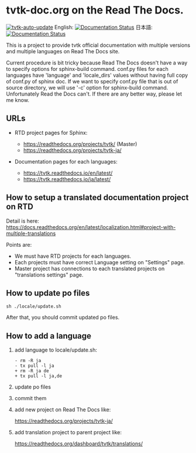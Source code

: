 # tvtk-doc.org on the Read The Docs.

[![tvtk-auto-update](https://github.com/tkoyama010/tvtk-doc-translations/workflows/tvtk-auto-update/badge.svg)](https://github.com/tkoyama010/tvtk-doc-translations/actions)
English: [![Documentation Status](https://readthedocs.org/projects/tvtk/badge/?version=latest)](https://tvtk.readthedocs.io/en/latest/?badge=latest)
日本語: [![Documentation Status](https://readthedocs.org/projects/tvtk-ja/badge/?version=latest)](https://tvtk-ja.readthedocs.io/ja/latest/?badge=latest)

This is a project to provide tvtk official documentation with multiple versions and multiple languages on Read The Docs site.

Current procedure is bit tricky because Read The Docs doesn't have a way to specify options for sphinx-build command.
conf.py files for each languages have 'language' and 'locale_dirs' values without having full copy of conf.py of sphinx doc. If we want to specify conf.py file that is out of source directory, we will use '-c' option for sphinx-build command. Unfortunately Read the Docs can't. If there are any better way, please let me know.

## URLs

- RTD project pages for Sphinx:

  - https://readthedocs.org/projects/tvtk/ (Master)
  - https://readthedocs.org/projects/tvtk-ja/

- Documentation pages for each languages:

  - https://tvtk.readthedocs.io/en/latest/
  - https://tvtk.readthedocs.io/ja/latest/

## How to setup a translated documentation project on RTD

Detail is here: https://docs.readthedocs.org/en/latest/localization.html#project-with-multiple-translations

Points are:

- We must have RTD projects for each languages.
- Each projects must have correct Language setting on "Settings" page.
- Master project has connections to each translated projects on "translations settings" page.

## How to update po files

```
sh ./locale/update.sh
```

After that, you should commit updated po files.

## How to add a language

1. add language to locale/update.sh:

   ```
   - rm -R ja
   - tx pull -l ja
   + rm -R ja de
   + tx pull -l ja,de
   ```

2. update po files

3. commit them

4. add new project on Read The Docs like:

   https://readthedocs.org/projects/tvtk-ja/

5. add translation project to parent project like:

   https://readthedocs.org/dashboard/tvtk/translations/
